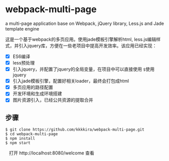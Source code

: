 # webpack-multi-page
a multi-page application base on Webpack, jQuery library, Less.js and Jade template engine

这是一个基于webpack的多页应用。使用jade模板引擎解析html, less.js编辑样式，并引入jquery库，方便在一些老项目中提高开发效率。该应用已经实现：
- [x] ES6编译
- [x] less预处理
- [x] 引入jquery，并配置了jquery的全局变量，在项目中可以直接使用 `$`使用jquery
- [x] 引入jade模板引擎，配置好相关loader，最终会打包成html
- [x] 多页应用的路径配置
- [x] 开发环境和生成环境搭建
- [x] 图片资源引入，已经公共资源的提取合并 

## 步骤
    $ git clone https://github.com/kkkkira/webpack-multi-page.git
    $ cd webpack-multi-page
    $ npm install                   
    $ npm start
    打开 http://localhost:8080/welcome 查看

